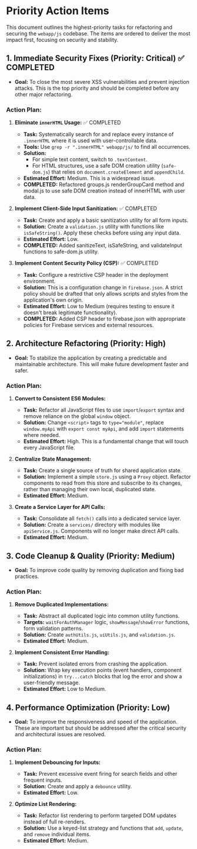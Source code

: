 # Priority Action Items

This document outlines the highest-priority tasks for refactoring and securing the `webapp/js` codebase. The items are ordered to deliver the most impact first, focusing on security and stability.

## 1. Immediate Security Fixes (Priority: Critical) ✅ COMPLETED

*   **Goal:** To close the most severe XSS vulnerabilities and prevent injection attacks. This is the top priority and should be completed before any other major refactoring.

### Action Plan:

1.  **Eliminate `innerHTML` Usage:** ✅ COMPLETED
    *   **Task:** Systematically search for and replace every instance of `.innerHTML` where it is used with user-controllable data.
    *   **Tools:** Use `grep -r ".innerHTML" webapp/js/` to find all occurrences.
    *   **Solution:**
        *   For simple text content, switch to `.textContent`.
        *   For HTML structures, use a safe DOM creation utility (`safe-dom.js`) that relies on `document.createElement` and `appendChild`.
    *   **Estimated Effort:** Medium. This is a widespread issue.
    *   **COMPLETED:** Refactored groups.js renderGroupCard method and modal.js to use safe DOM creation instead of innerHTML with user data.

2.  **Implement Client-Side Input Sanitization:** ✅ COMPLETED
    *   **Task:** Create and apply a basic sanitization utility for all form inputs.
    *   **Solution:** Create a `validation.js` utility with functions like `isSafeString()`. Apply these checks before using any input data.
    *   **Estimated Effort:** Low.
    *   **COMPLETED:** Added sanitizeText, isSafeString, and validateInput functions to safe-dom.js utility.

3.  **Implement Content Security Policy (CSP):** ✅ COMPLETED
    *   **Task:** Configure a restrictive CSP header in the deployment environment.
    *   **Solution:** This is a configuration change in `firebase.json`. A strict policy should be drafted that only allows scripts and styles from the application's own origin.
    *   **Estimated Effort:** Low to Medium (requires testing to ensure it doesn't break legitimate functionality).
    *   **COMPLETED:** Added CSP header to firebase.json with appropriate policies for Firebase services and external resources.

## 2. Architecture Refactoring (Priority: High)

*   **Goal:** To stabilize the application by creating a predictable and maintainable architecture. This will make future development faster and safer.

### Action Plan:

1.  **Convert to Consistent ES6 Modules:**
    *   **Task:** Refactor all JavaScript files to use `import`/`export` syntax and remove reliance on the global `window` object.
    *   **Solution:** Change `<script>` tags to `type="module"`, replace `window.myApi` with `export const myApi`, and add `import` statements where needed.
    *   **Estimated Effort:** High. This is a fundamental change that will touch every JavaScript file.

2.  **Centralize State Management:**
    *   **Task:** Create a single source of truth for shared application state.
    *   **Solution:** Implement a simple `store.js` using a `Proxy` object. Refactor components to read from this store and subscribe to its changes, rather than managing their own local, duplicated state.
    *   **Estimated Effort:** Medium.

3.  **Create a Service Layer for API Calls:**
    *   **Task:** Consolidate all `fetch()` calls into a dedicated service layer.
    *   **Solution:** Create a `services/` directory with modules like `apiService.js`. Components will no longer make direct API calls.
    *   **Estimated Effort:** Medium.

## 3. Code Cleanup & Quality (Priority: Medium)

*   **Goal:** To improve code quality by removing duplication and fixing bad practices.

### Action Plan:

1.  **Remove Duplicated Implementations:**
    *   **Task:** Abstract all duplicated logic into common utility functions.
    *   **Targets:** `waitForAuthManager` logic, `showMessage`/`showError` functions, form validation patterns.
    *   **Solution:** Create `authUtils.js`, `uiUtils.js`, and `validation.js`.
    *   **Estimated Effort:** Medium.

2.  **Implement Consistent Error Handling:**
    *   **Task:** Prevent isolated errors from crashing the application.
    *   **Solution:** Wrap key execution points (event handlers, component initializations) in `try...catch` blocks that log the error and show a user-friendly message.
    *   **Estimated Effort:** Low to Medium.

## 4. Performance Optimization (Priority: Low)

*   **Goal:** To improve the responsiveness and speed of the application. These are important but should be addressed after the critical security and architectural issues are resolved.

### Action Plan:

1.  **Implement Debouncing for Inputs:**
    *   **Task:** Prevent excessive event firing for search fields and other frequent inputs.
    *   **Solution:** Create and apply a `debounce` utility.
    *   **Estimated Effort:** Low.

2.  **Optimize List Rendering:**
    *   **Task:** Refactor list rendering to perform targeted DOM updates instead of full re-renders.
    *   **Solution:** Use a keyed-list strategy and functions that `add`, `update`, and `remove` individual items.
    *   **Estimated Effort:** Medium.
